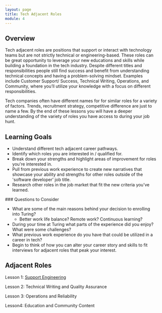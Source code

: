 ```yaml
---
layout: page
title: Tech Adjacent Roles 
module: 4
---
```


## Overview

Tech adjacent roles are positions that support or interact with technology teams but are not strictly technical or engineering-based. These roles can be great opportunity to leverage your new educations and skills while building a foundation in the tech industry. Despite different titles and responsibilities people still find success and benefit from understanding technical concepts and having a problem-solving mindset. Examples include Customer Support/ Success, Technical Writing, Operations, and Community, where you’ll utilize your knowledge with a focus on different responsibilities. 

Tech companies often have different names for for similar roles for a variety of factors. Trends, recruitment strategy, competitive difference are just to name a few. By the end of these lessons you will have a deeper understanding of the variety of roles you have access to during your job hunt.

## Learning Goals

- Understand different tech adjacent career pathways.
- Identify which roles you are interested in / qualified for.
- Break down your strengths and highlight areas of improvement for roles you're interested in.
- Pull from previous work experience to create new narratives that showcase your ability and strengths for other roles outside of the 'software developer' job title.
- Research other roles in the job market that fit the new criteria you’ve learned.

<section class="checks-for-understanding">
### Questions to Consider

- What are some of the main reasons behind your decision to enrolling into Turing?
    - Better work life balance? Remote work? Continuous learning?
- During your time at Turing what parts of the experience did you enjoy? What were some challenges?
- What previous work experience do you have that could be utilized in a career in tech?
- Begin to think of how you can alter your career story and skills to fit interviews for adjacent roles that peak your interest.
</section>

## Adjacent Roles

Lesson 1: [Support Engineering](./support_engineering)

Lesson 2: Technical Writing and Quality Assurance

Lesson 3: Operations and Reliability

Lesson4: Education and Community Content